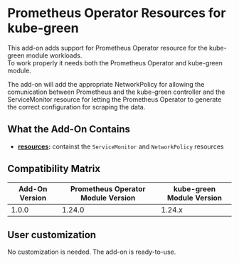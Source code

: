 # Prometheus Operator Resources for kube-green

This add-on adds support for Prometheus Operator resource for the kube-green module workloads.  
To work properly it needs both the Prometheus Operator and kube-green module.

The add-on will add the appropriate NetworkPolicy for allowing the comunication between Prometheus and the
kube-green controller and the ServiceMonitor resource for letting the Prometheus Operator to generate the correct
configuration for scraping the data.

## What the Add-On Contains

- **[resources](./resources):** containst the `ServiceMonitor` and `NetworkPolicy` resources

## Compatibility Matrix

| Add-On Version | Prometheus Operator Module Version | kube-green Module Version |
|----------------|------------------------------------|---------------------------|
| 1.0.0          | 1.24.0                             | 1.24.x                    |

## User customization

No customization is needed. The add-on is ready-to-use.
